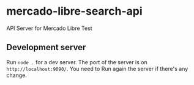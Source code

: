 # mercado-libre-search-api
API Server for Mercado Libre Test

## Development server

Run `node .` for a dev server. The port of the server is on `http://localhost:9090/`. You need to Run again the server if there's any change.

